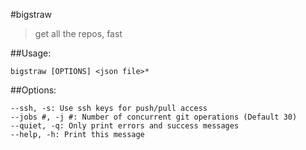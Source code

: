 #bigstraw
> get all the repos, fast

##Usage:

    bigstraw [OPTIONS] <json file>*

##Options:

    --ssh, -s: Use ssh keys for push/pull access
    --jobs #, -j #: Number of concurrent git operations (Default 30)
    --quiet, -q: Only print errors and success messages
    --help, -h: Print this message
